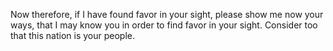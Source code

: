 Now therefore, if I have found favor in your sight, please show me now your ways, that I may know you in order to find favor in your sight. Consider too that this nation is your people.
